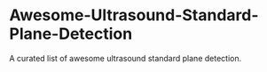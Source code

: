 # Awesome-Ultrasound-Standard-Plane-Detection
A curated list of awesome ultrasound standard plane detection.
